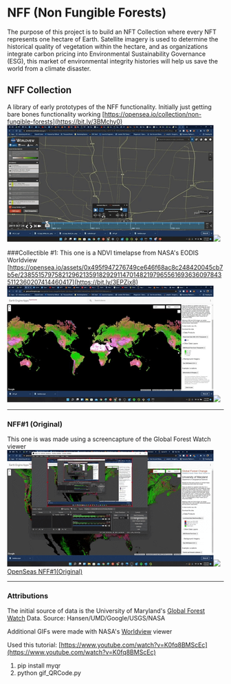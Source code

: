 # NFF (Non Fungible Forests)
The purpose of this project is to build an NFT Collection where every NFT represents one hectare of Earth. Satellite imagery is used to determine the historical quality of vegetation within the hectare, and as organizations integrate carbon pricing into Environmental Sustainability Governance (ESG), this market of environmental integrity histories will help us save the world from a climate disaster.

## NFF Collection
A library of early prototypes of the NFF functionality. Initially just getting bare bones functionality working
[https://opensea.io/collection/non-fungible-forests](https://bit.ly/3BMchy0)<br>
![](nff_c1_1_actual.gif)![](collection1_nff1.gif)<br>


###Collectible #1: 
This one is a NDVI timelapse from NASA's EODIS Worldview<br>
[https://opensea.io/assets/0x495f947276749ce646f68ac8c248420045cb7b5e/23855157975821296213591829291147014821979655616936360978435112360207414460417](https://bit.ly/3EPZix8)<br>
![](collection.gif)![](final_collection.gif)<br>


---
### NFF#1 (Original)
This one is was made using a screencapture of the Global Forest Watch viewer
![](nff1.gif)![](final.gif)<br>
[OpenSeas NFF#1(Original)](https://bit.ly/3mQZ9n3)

---
### Attributions
The initial source of data is the University of Maryland's [Global Forest Watch](https://data.globalforestwatch.org/) Data.
Source: Hansen/UMD/Google/USGS/NASA

Additional GIFs were made with NASA's [Worldview](https://worldview.earthdata.nasa.gov/) viewer

Used this tutorial: [https://www.youtube.com/watch?v=K0fq8BMScEc](https://www.youtube.com/watch?v=K0fq8BMScEc)
1. pip install myqr
1. python gif_QRCode.py
